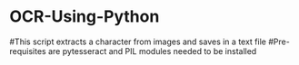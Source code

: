 # OCR-Using-Python
#This script extracts a character from images and saves in a text file #Pre-requisites are pytesseract and PIL modules needed to be installed
